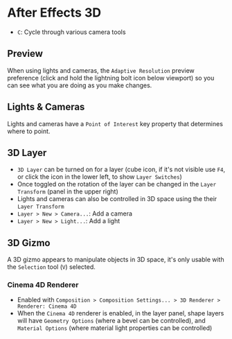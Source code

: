 # After Effects 3D

- `C`: Cycle through various camera tools

## Preview

When using lights and cameras, the `Adaptive Resolution` preview preference (click and hold the lightning bolt icon below viewport) so you can see what you are doing as you make changes.

## Lights & Cameras

Lights and cameras have a `Point of Interest` key property that determines where to point.

## 3D Layer

- `3D Layer` can be turned on for a layer (cube icon, if it's not visible use `F4`, or click the icon in the lower left, to show `Layer Switches`)
- Once toggled on the rotation of the layer can be changed in the `Layer Transform` (panel in the upper right)
- Lights and cameras can also be controlled in 3D space using the their `Layer Transform`
- `Layer > New > Camera...`: Add a camera
- `Layer > New > Light...`: Add a light

## 3D Gizmo

A 3D gizmo appears to manipulate objects in 3D space, it's only usable with the `Selection` tool (`V`) selected.

### Cinema 4D Renderer

- Enabled with `Composition > Composition Settings... > 3D Renderer > Renderer: Cinema 4D`
- When the `Cinema 4D` renderer is enabled, in the layer panel, shape layers will have `Geometry Options` (where a bevel can be controlled), and `Material Options` (where material light properties can be controlled)